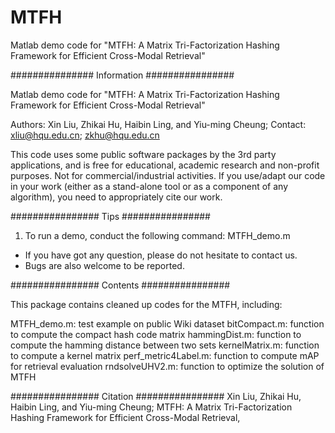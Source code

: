 # MTFH
Matlab demo code for "MTFH: A Matrix Tri-Factorization Hashing Framework for Efficient Cross-Modal Retrieval" 

############### Information ################

Matlab demo code for "MTFH: A Matrix Tri-Factorization Hashing Framework for Efficient Cross-Modal Retrieval" 

Authors: Xin Liu, Zhikai Hu, Haibin Ling, and Yiu-ming Cheung;
Contact: xliu@hqu.edu.cn; zkhu@hqu.edu.cn


This code uses some public software packages by the 3rd party applications, and is free for educational, academic research and non-profit purposes. Not for commercial/industrial activities. If you use/adapt our code in your work (either as a stand-alone tool or as a component of any algorithm), you need to appropriately cite our work.



################ Tips ################
1. To run a demo, conduct the following command:
        MTFH_demo.m

* If you have got any question, please do not hesitate to contact us.
* Bugs are also welcome to be reported.

################ Contents ################

This package contains cleaned up codes for the MTFH, including:

MTFH_demo.m: test example on public Wiki dataset
bitCompact.m: function to compute the compact hash code matrix
hammingDist.m: function to compute the hamming distance between two sets
kernelMatrix.m: function to compute a kernel matrix
perf_metric4Label.m: function to compute mAP for retrieval evaluation
rndsolveUHV2.m: function to optimize the solution of MTFH


################ Citation ################
Xin Liu, Zhikai Hu, Haibin Ling, and Yiu-ming Cheung; MTFH: A Matrix Tri-Factorization Hashing Framework for Efficient Cross-Modal Retrieval, 

